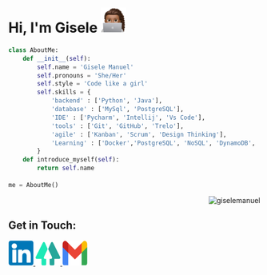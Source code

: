  
# Hi, I'm Gisele <img src="https://github.com/giselemanuel/giselemanuel/blob/main/imagens/meEmoji.png" data-canonical-src="https://gyazo.com/eb5c5741b6a9a16c692170a41a49c858.png" width="50" height="50" />

```python
class AboutMe:
    def __init__(self):
        self.name = 'Gisele Manuel'
        self.pronouns = 'She/Her'
        self.style = 'Code like a girl'
        self.skills = {
            'backend' : ['Python', 'Java'],
            'database' : ['MySql', 'PostgreSQL'],
            'IDE' : ['Pycharm', 'Intellij', 'Vs Code'],
            'tools' : ['Git', 'GitHub', 'Trelo'],
            'agile' : ['Kanban', 'Scrum', 'Design Thinking'],
            'Learning' : ['Docker','PostgreSQL', 'NoSQL', 'DynamoDB', 'Pandas', 'Numpy', 'Java', 'Spring Boot', "Swagger"]
        }
    def introduce_myself(self):
        return self.name 

me = AboutMe()
```
<p align="right"> <img src="https://komarev.com/ghpvc/?username=giselemanuel" alt="giselemanuel" /> </p>

<!--

<img alt="My Github stats" align="center" border-radius="40px" width="8000px" height="200px" src="https://github-readme-stats.vercel.app/api?username=giselemanuel&count_private=true&show_icons=true&hide_border=true&theme=react" href="https://github.com/giselemanuel"/>
-->

 ## **Get in Touch:**
 
 <a href="//www.linkedin.com/in/giselemanuelti/"><img src="https://github.com/giselemanuel/giselemanuel/blob/main/imagens/linkedin.png" data-canonical-src="https://gyazo.com/eb5c5741b6a9a16c692170a41a49c858.png" width="50" height="50" /> <a href="//linktr.ee/giselemanuel"><img src="https://github.com/giselemanuel/giselemanuel/blob/main/imagens/linktree.png" data-canonical-src="https://gyazo.com/eb5c5741b6a9a16c692170a41a49c858.png" width="50" height="50" /> <a href="//giselermanuel@gmail.com"><img src="https://github.com/giselemanuel/giselemanuel/blob/main/imagens/gmail.png" data-canonical-src="https://gyazo.com/eb5c5741b6a9a16c692170a41a49c858.png" width="50" height="50" />

 



